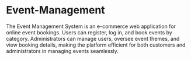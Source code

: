 # Event-Management
The Event Management System is an e-commerce web application for online event bookings. Users can register, log in, and book events by category. Administrators can manage users, oversee event themes, and view booking details, making the platform efficient for both customers and administrators in managing events seamlessly.
